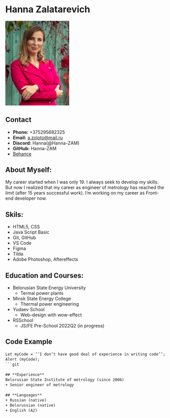 # **Hanna Zalatarevich**

 <img src="avatar.jpg" width="200" height="">

## **Contact**
+ **Phone:** +375295682325
+ **Email:** a.zoloto@mail.ru
+ **Discord:** Hanna(@Hanna-ZAM)
+ **GitHub:** Hanna-ZAM
+ [Behance]( https://www.behance.net/hannazalatar)

## **About Myself:**
My career started when I was only 19. I always seek to develop my skills. But now I realized that my career as engineer of metrology has reached the limit (after 15 years successful work).  I’m working on my career as Front-end developer now.

## **Skils:**
+ HTML5, CSS
+ Java Script Basic
+ Git, GitHub
+ VS Code
+ Figma
+ Tilda
+ Adobe Photoshop, Aftereffects

## **Education and Courses:**
+ Belorusian State Energy University
    + Termal power plants
+ Minsk State Energy College
    + Thermal power engineering
+ Yudaev School
    + Web-design with wow-effect
+ RSSchool
    + JS/FE Pre-School 2022Q2 (in progress)

## **Code Example**
```
Let myCode = ’’I don’t have good deal of experience in writing code’’;
Alert (myCode);
```git

## **Experience**
Belorusian State Institute of metrology (since 2006)
+ Senior engineer of metrology

## **Languages**
+ Russian (native)
+ Belorussian (native)
+ English (A2)
